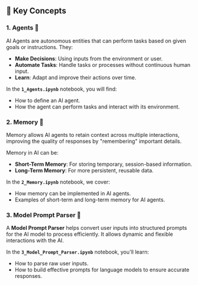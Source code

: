 ## 🚀 Key Concepts

### 1. **Agents 🤖**
AI Agents are autonomous entities that can perform tasks based on given goals or instructions. They:

- **Make Decisions**: Using inputs from the environment or user.
- **Automate Tasks**: Handle tasks or processes without continuous human input.
- **Learn**: Adapt and improve their actions over time.

In the **`1_Agents.ipynb`** notebook, you will find:
- How to define an AI agent.
- How the agent can perform tasks and interact with its environment.

### 2. **Memory 🧠**
Memory allows AI agents to retain context across multiple interactions, improving the quality of responses by "remembering" important details.

Memory in AI can be:
- **Short-Term Memory**: For storing temporary, session-based information.
- **Long-Term Memory**: For more persistent, reusable data.

In the **`2_Memory.ipynb`** notebook, we cover:
- How memory can be implemented in AI agents.
- Examples of short-term and long-term memory for AI agents.

### 3. **Model Prompt Parser 📜**
A **Model Prompt Parser** helps convert user inputs into structured prompts for the AI model to process efficiently. It allows dynamic and flexible interactions with the AI.

In the **`3_Model_Prompt_Parser.ipynb`** notebook, you'll learn:
- How to parse raw user inputs.
- How to build effective prompts for language models to ensure accurate responses.

